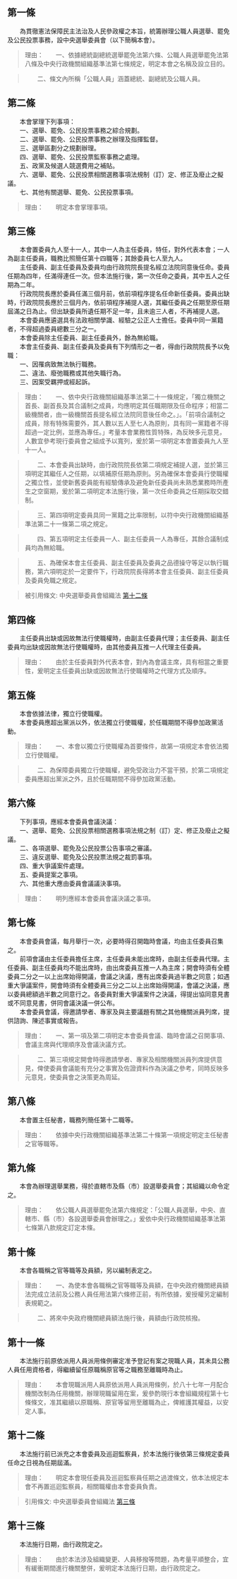 第一條 
-------
　　為貫徹憲法保障民主法治及人民參政權之本旨，統籌辦理公職人員選舉、罷免及公民投票事務，設中央選舉委員會（以下簡稱本會）。  
> 理由：　　一、依據總統副總統選舉罷免法第六條、公職人員選舉罷免法第八條及中央行政機關組織基準法第七條規定，明定本會之名稱及設立目的。

> 　　二、條文內所稱「公職人員」涵蓋總統、副總統及公職人員。



第二條 
-------
　　本會掌理下列事項：  
　　一、選舉、罷免、公民投票事務之綜合規劃。  
　　二、選舉、罷免、公民投票事務之辦理及指揮監督。  
　　三、選舉區劃分之規劃辦理。  
　　四、選舉、罷免、公民投票監察事務之處理。  
　　五、政黨及候選人競選費用之補貼。  
　　六、選舉、罷免、公民投票相關選務事項法規制（訂）定、修正及廢止之擬議。  
　　七、其他有關選舉、罷免、公民投票事項。  
> 理由：　　明定本會掌理事項。



第三條 
-------
　　本會置委員九人至十一人，其中一人為主任委員，特任，對外代表本會；一人為副主任委員，職務比照簡任第十四職等；其餘委員七人至九人。  
　　主任委員、副主任委員及委員均由行政院院長提名經立法院同意後任命。委員任期為四年，任滿得連任一次。但本法施行後，第一次任命之委員，其中五人之任期為二年。  
　　行政院院長應於委員任滿三個月前，依前項程序提名任命新任委員。委員出缺時，行政院院長應於三個月內，依前項程序補提人選，其繼任委員之任期至原任期屆滿之日為止。但出缺委員所遺任期不足一年，且未逾三人者，不再補提人選。  
　　本會委員應遴選具有法政相關學識、經驗之公正人士擔任。委員中同一黨籍者，不得超過委員總數三分之一。  
　　本會委員除主任委員、副主任委員外，餘為無給職。  
　　本會主任委員、副主任委員及委員有下列情形之一者，得由行政院院長予以免職：  
　　一、因罹病致無法執行職務。  
　　二、違法、廢弛職務或其他失職行為。  
　　三、因案受羈押或經起訴。  
> 理由：　　一、依中央行政機關組織基準法第二十一條規定，「獨立機關之首長、副首長及其合議制之成員，均應明定其任職期限及任命程序；相當二級機關者，由一級機關首長提名經立法院同意後任命之。」。「前項合議制之成員，除有特殊需要外，其人數以五人至七人為原則，具有同一黨籍者不得超過一定比例，並應為專任。」考量本會業務性質特殊，為反映多元意見，人數宜參考現行委員會之組成予以寬列，爰於第一項明定本會置委員九人至十一人。

> 　　二、本會委員出缺時，由行政院院長依第二項規定補提人選，並於第三項明定其繼任人之任期，以填補原任期為原則。另為確保本會委員行使職權之獨立性，並使新舊委員能有經驗傳承及避免新任委員尚未熟悉業務時所產生之空窗期，爰於第二項明定本法施行後，第一次任命委員之任期採取交錯制。

> 　　三、第四項明定委員具同一黨籍之比率限制，以符中央行政機關組織基準法第二十一條第二項之規定。

> 　　四、第五項明定主任委員一人、副主任委員一人為專任，其餘合議制成員均為無給職。

> 　　五、為確保本會主任委員、副主任委員及委員之品德操守等足以執行職務，第六項明定於一定要件下，行政院院長得將本會主任委員、副主任委員及委員免職之規定。

> 被引用條文: 中央選舉委員會組織法 [第十二條](../../人事其他/組織編制/中央選舉委員會組織法.md#第十二條-)



第四條 
-------
　　主任委員出缺或因故無法行使職權時，由副主任委員代理；主任委員、副主任委員均出缺或因故無法行使職權時，由其他委員互推一人代理主任委員。  
> 理由：　　由於主任委員對外代表本會，對內為會議主席，具有相當之重要性，爰明定主任委員出缺或因故無法行使職權時之代理方式及順序。



第五條 
-------
　　本會依據法律，獨立行使職權。  
　　本會委員應超出黨派以外，依法獨立行使職權，於任職期間不得參加政黨活動。  
> 理由：　　一、本會以獨立行使職權為首要條件，故第一項規定本會依法獨立行使職權。

> 　　二、為保障委員獨立行使職權，避免受政治力不當干預，於第二項規定委員應超出黨派之外，且於任職期間不得參加政黨活動。



第六條 
-------
　　下列事項，應經本會委員會議決議：  
　　一、選舉、罷免、公民投票相關選務事項法規之制（訂）定、修正及廢止之擬議。  
　　二、各項選舉、罷免及公民投票公告事項之審議。  
　　三、違反選舉、罷免及公民投票法規之裁罰事項。  
　　四、重大爭議案件處理。  
　　五、委員提案之事項。  
　　六、其他重大應由委員會議議決事項。  
> 理由：　　明列應經本會委員會議決議之事項。



第七條 
-------
　　本會委員會議，每月舉行一次，必要時得召開臨時會議，均由主任委員召集之。  
　　前項會議由主任委員擔任主席，主任委員未能出席時，由副主任委員代理。主任委員、副主任委員均不能出席時，由出席委員互推一人為主席；開會時須有全體委員二分之一以上出席始得開議，會議之決議，應有出席委員過半數之同意；如遇重大爭議案件，開會時須有全體委員三分之二以上出席始得開議，會議之決議，應以委員總額過半數之同意行之。各委員對重大爭議案件之決議，得提出協同意見書或不同意見書，併同會議決議一併公布。  
　　本會委員會議，得邀請學者、專家及與主要議題有關之其他機關派員列席，提供諮詢、陳述事實或報告。  
> 理由：　　一、第一項及第二項明定本會委員會議、臨時會議之召開事項、會議主席與代理順序及會議決議方式。

> 　　二、第三項規定開會時得邀請學者、專家及相關機關派員列席提供意見，俾使委員會議能有充分之事實及佐證資料作為決議之參考，同時反映多元意見，使委員會之決策更為周延。



第八條 
-------
　　本會置主任秘書，職務列簡任第十二職等。  
> 理由：　　依據中央行政機關組織基準法第二十條第一項規定明定主任秘書之官等職等。



第九條 
-------
　　本會為辦理選舉業務，得於直轄市及縣（市）設選舉委員會；其組織以命令定之。  
> 理由：　　依公職人員選舉罷免法第六條規定：「公職人員選舉，中央、直轄市、縣（市）各設選舉委員會辦理之。」爰依中央行政機關組織基準法第七條第八款規定訂定本條。



第十條 
-------
　　本會各職稱之官等職等及員額，另以編制表定之。  
> 理由：　　一、為使本會各職稱之官等職等及員額，在中央政府機關總員額法完成立法前及公務人員任用法第六條修正前，有所依據，爰授權另定編制表規範之。

> 　　二、將來中央政府機關總員額法施行後，員額由行政院核撥。



第十一條 
---------
　　本法施行前原依派用人員派用條例審定准予登記有案之現職人員，其未具公務人員任用資格者，得繼續留任原職稱原官等之職務至離職時為止。  
> 理由：　　本會現職派用人員原依派用人員派用條例，於八十七年一月配合機關改制為任用機關，辦理現職留用在案，爰參酌現行本會組織規程第十七條條文，准其繼續以原職稱、原官等留用至離職為止，俾維護其權益，以安定人事。



第十二條 
---------
　　本法施行前已派充之本會委員及巡迴監察員，於本法施行後依第三條規定委員任命之日視為任期屆滿。  
> 理由：　　明定本會現任委員及巡迴監察員任期之過渡條文，依本法規定本會不再置巡迴監察員，相關職權由本會委員負責。

> 引用條文: 中央選舉委員會組織法 [第三條](../../人事其他/組織編制/中央選舉委員會組織法.md#第三條-)



第十三條 
---------
　　本法施行日期，由行政院定之。  
> 理由：　　由於本法涉及組織變更、人員移撥等問題，為考量平順整合，宜有緩衝期間進行機關整併，爰明定本法施行日期，由行政院定之。